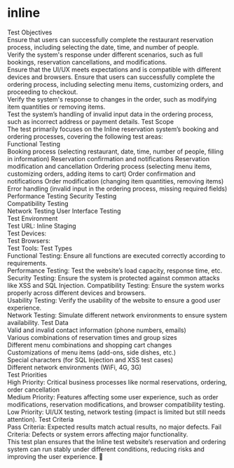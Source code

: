 # inline

Test Objectives		
	Ensure that users can successfully complete the restaurant reservation process, including selecting the date, time, and number of people.	
	Verify the system's response under different scenarios, such as full bookings, reservation cancellations, and modifications.	
	Ensure that the UI/UX meets expectations and is compatible with different devices and browsers.	
	Ensure that users can successfully complete the ordering process, including selecting menu items, customizing orders, and proceeding to checkout.	
	Verify the system's response to changes in the order, such as modifying item quantities or removing items.	
	Test the system’s handling of invalid input data in the ordering process, such as incorrect address or payment details.	
Test Scope		
The test primarily focuses on the Inline reservation system’s booking and ordering processes, covering the following test areas:		
	Functional Testing	
		Booking process (selecting restaurant, date, time, number of people, filling in information)
		Reservation confirmation and notifications
		Reservation modification and cancellation
		Ordering process (selecting menu items, customizing orders, adding items to cart)
		Order confirmation and notifications
		Order modification (changing item quantities, removing items)
		Error handling (invalid input in the ordering process, missing required fields)
	Performance Testing	
	Security Testing	
	Compatibility Testing	
	Network Testing	
	User Interface Testing	
Test Environment		
	Test URL: Inline Staging	
	Test Devices:	
	Test Browsers:	
	Test Tools:	
Test Types		
	Functional Testing: Ensure all functions are executed correctly according to requirements.	
	Performance Testing: Test the website’s load capacity, response time, etc.	
	Security Testing: Ensure the system is protected against common attacks like XSS and SQL Injection.	
	Compatibility Testing: Ensure the system works properly across different devices and browsers.	
	Usability Testing: Verify the usability of the website to ensure a good user experience.	
	Network Testing: Simulate different network environments to ensure system availability.	
Test Data		
	Valid and invalid contact information (phone numbers, emails)	
	Various combinations of reservation times and group sizes	
	Different menu combinations and shopping cart changes	
	Customizations of menu items (add-ons, side dishes, etc.)	
	Special characters (for SQL Injection and XSS test cases)	
	Different network environments (WiFi, 4G, 3G)	
Test Priorities		
	High Priority: Critical business processes like normal reservations, ordering, order cancellation	
	Medium Priority: Features affecting some user experience, such as order modifications, reservation modifications, and browser compatibility testing.	
	Low Priority: UI/UX testing, network testing (impact is limited but still needs attention).	
Test Criteria		
	Pass Criteria: Expected results match actual results, no major defects.	
	Fail Criteria: Defects or system errors affecting major functionality.	
This test plan ensures that the Inline test website’s reservation and ordering system can run stably under different conditions, reducing risks and improving the user experience. 🚀		
		
		
